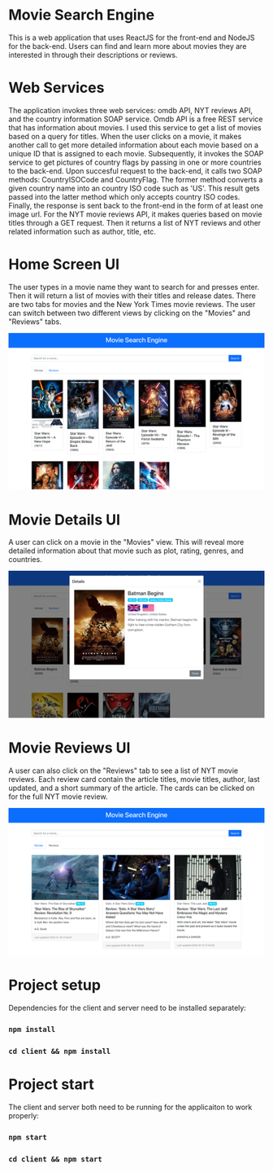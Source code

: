 # Movie Search Engine

This is a web application that uses ReactJS for the front-end and NodeJS for the back-end. Users can find and learn more about movies they are interested in through their descriptions or reviews.

# Web Services

The application invokes three web services: omdb API, NYT reviews API, and the country information SOAP service. Omdb API is a free REST service that has information about movies. I used this service to get a list of movies based on a query for titles. When the user clicks on a movie, it makes another call to get more detailed information about each movie based on a unique ID that is assigned to each movie. Subsequently, it invokes the SOAP service to get pictures of country flags by passing in one or more countries to the back-end. Upon succesful request to the back-end, it calls two SOAP methods: CountryISOCode and CountryFlag. The former method converts a given country name into an country ISO code such as 'US'. This result gets passed into the latter method which only accepts country ISO codes. Finally, the response is sent back to the front-end in the form of at least one image url. For the NYT movie reviews API, it makes queries based on movie titles through a GET request. Then it returns a list of NYT reviews and other related information such as author, title, etc. 

# Home Screen UI

The user types in a movie name they want to search for and presses enter. Then it will return a list of movies with their titles and release dates. There are two tabs for movies and the New York Times movie reviews. The user can switch between two different views by clicking on the "Movies" and "Reviews" tabs.

![home screen](home_screen.png)

# Movie Details UI

A user can click on a movie in the "Movies" view. This will reveal more detailed information about that movie such as plot, rating, genres, and countries.

![movie details](movie_details.png)

# Movie Reviews UI

A user can also click on the "Reviews" tab to see a list of NYT movie reviews. Each review card contain the article titles, movie titles, author, last updated, and a short summary of the article. The cards can be clicked on for the full NYT movie review.

![home screen](reviews.png)

# Project setup

Dependencies for the client and server need to be installed separately:

### `npm install`
### `cd client && npm install`

# Project start

The client and server both need to be running for the applicaiton to work properly:

### `npm start`
### `cd client && npm start`

